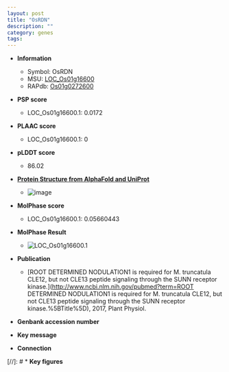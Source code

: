 ```yaml
---
layout: post
title: "OsRDN"
description: ""
category: genes
tags: 
---
```


* **Information**  
    + Symbol: OsRDN  
    + MSU: [LOC_Os01g16600](http://rice.plantbiology.msu.edu/cgi-bin/ORF_infopage.cgi?orf=LOC_Os01g16600)  
    + RAPdb: [Os01g0272600](http://rapdb.dna.affrc.go.jp/viewer/gbrowse_details/irgsp1?name=Os01g0272600)  

* **PSP score**  
    + LOC_Os01g16600.1: 0.0172 

* **PLAAC score**  
    + LOC_Os01g16600.1: 0 

* **pLDDT score**
    + 86.02

* **[Protein Structure from AlphaFold and UniProt](https://www.uniprot.org/uniprotkb/Q5NBG3/entry#structure)**
    + ![image](https://ricepsp.github.io/images/Q5/AF-Q5NBG3-F1.png)

* **MolPhase score**
    + LOC_Os01g16600.1: 0.05660443

* **MolPhase Result**
    + ![LOC_Os01g16600.1](https://304243504.github.io/Pictures/LOC_Os01g/LOC_Os01g16600.1.png)

* **Publication**  
    + [ROOT DETERMINED NODULATION1 is required for M. truncatula CLE12, but not CLE13 peptide signaling through the SUNN receptor kinase.](http://www.ncbi.nlm.nih.gov/pubmed?term=ROOT DETERMINED NODULATION1 is required for M. truncatula CLE12, but not CLE13 peptide signaling through the SUNN receptor kinase.%5BTitle%5D), 2017, Plant Physiol.

* **Genbank accession number**  

* **Key message**  

* **Connection**  

[//]: # * **Key figures**  



